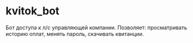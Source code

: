 # kvitok_bot
Бот доступа к л/с управляющей компании. Позволяет: просматривать историю оплат, менять пароль, скачивать квитанции.
